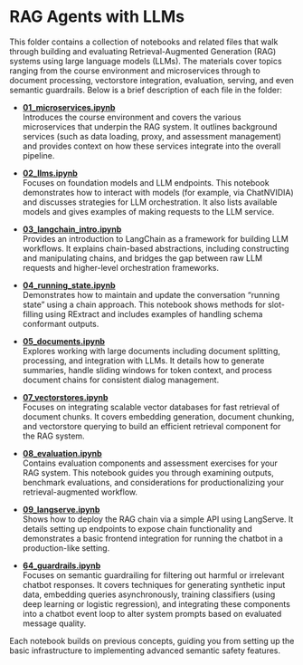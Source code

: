 # RAG Agents with LLMs

This folder contains a collection of notebooks and related files that walk through building and evaluating Retrieval-Augmented Generation (RAG) systems using large language models (LLMs). The materials cover topics ranging from the course environment and microservices through to document processing, vectorstore integration, evaluation, serving, and even semantic guardrails. Below is a brief description of each file in the folder:

- [**01_microservices.ipynb**](./01_microservices.ipynb)  
  Introduces the course environment and covers the various microservices that underpin the RAG system. It outlines background services (such as data loading, proxy, and assessment management) and provides context on how these services integrate into the overall pipeline.

- [**02_llms.ipynb**](./02_llms.ipynb)  
  Focuses on foundation models and LLM endpoints. This notebook demonstrates how to interact with models (for example, via ChatNVIDIA) and discusses strategies for LLM orchestration. It also lists available models and gives examples of making requests to the LLM service.

- [**03_langchain_intro.ipynb**](./03_langchain_intro.ipynb)  
  Provides an introduction to LangChain as a framework for building LLM workflows. It explains chain-based abstractions, including constructing and manipulating chains, and bridges the gap between raw LLM requests and higher-level orchestration frameworks.

- [**04_running_state.ipynb**](./04_running_state.ipynb)  
  Demonstrates how to maintain and update the conversation “running state” using a chain approach. This notebook shows methods for slot-filling using RExtract and includes examples of handling schema conformant outputs.

- [**05_documents.ipynb**](./05_documents.ipynb)  
  Explores working with large documents including document splitting, processing, and integration with LLMs. It details how to generate summaries, handle sliding windows for token context, and process document chains for consistent dialog management.

- [**07_vectorstores.ipynb**](./07_vectorstores.ipynb)  
  Focuses on integrating scalable vector databases for fast retrieval of document chunks. It covers embedding generation, document chunking, and vectorstore querying to build an efficient retrieval component for the RAG system.

- [**08_evaluation.ipynb**](./08_evaluation.ipynb)  
  Contains evaluation components and assessment exercises for your RAG system. This notebook guides you through examining outputs, benchmark evaluations, and considerations for productionalizing your retrieval-augmented workflow.

- [**09_langserve.ipynb**](./09_langserve.ipynb)  
  Shows how to deploy the RAG chain via a simple API using LangServe. It details setting up endpoints to expose chain functionality and demonstrates a basic frontend integration for running the chatbot in a production-like setting.

- [**64_guardrails.ipynb**](./64_guardrails.ipynb)  
  Focuses on semantic guardrailing for filtering out harmful or irrelevant chatbot responses. It covers techniques for generating synthetic input data, embedding queries asynchronously, training classifiers (using deep learning or logistic regression), and integrating these components into a chatbot event loop to alter system prompts based on evaluated message quality.

Each notebook builds on previous concepts, guiding you from setting up the basic infrastructure to implementing advanced semantic safety features. 
